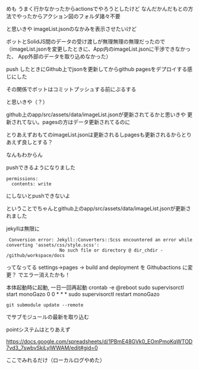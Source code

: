 めも
うまく行かなかったからactionsでやろうとしたけど
なんだかんだもとの方法でやったからアクション図のフォルダ諸々不要

と思いきや
imageList.jsonのなかみを表示させたいけど

ボットとSolidJS間のデータの受け渡しが無理無理の無理だったので
（imageList.jsonを変更したときに、App内のimageList.jsonに干渉できなかった、
App外部のデータを取り込めなかった）

push したときにGithub上でjsonを更新してからgithub pagesをデプロイする感じにした

その関係でボットはコミットプッシュする前にぷるする

と思いきや（？）

github上のapp/src/assets/data/imageList.jsonが更新されてるかと思いきや
更新されてない。pagesの方はデータ更新されてるのに

とりあえずおもてのimageList.jsonは更新されるしpagesも更新されるからとりあえず良しとする？

なんもわからん

pushできるようになりました

```
permissions:
  contents: write
```
にしないとpushできないよ

ということでちゃんとgithub上のapp/src/assets/data/imageList.jsonが更新されました

jekyllは無限に
```
 Conversion error: Jekyll::Converters::Scss encountered an error while converting 'assets/css/style.scss':
                    No such file or directory @ dir_chdir - /github/workspace/docs
```
ってなってる
settings→pages → build and deployment を Githubactions に変更？
でエラー消えたかも！

本体起動時に起動, 一日一回再起動
crontab -e
@reboot sudo supervisorctl start monoGazo
0 0 * * * sudo supervisorctl restart monoGazo

```
git submodule update --remote
```
でサブモジュールの最新を取り込む

pointシステムはとりあえず

https://docs.google.com/spreadsheets/d/1PBmE48GVk0_EOmPmoKqWTOD7vd3_7swbvSkiLylWWAM/edit#gid=0

ここでみれるだけ（ローカルログやめた）
